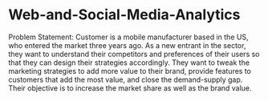 # Web-and-Social-Media-Analytics
Problem Statement:
Customer is a mobile manufacturer based in the US, who entered the market three years ago. 
As a new entrant in the sector, they want to understand their competitors and preferences of their users so that they can design their strategies accordingly.
They want to tweak the marketing strategies to add more value to their brand, provide features to customers that add the most value, and close the demand-supply gap. 
Their objective is to increase the market share as well as the brand value.
